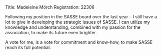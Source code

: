 Title: Madeleine Mörch
Registration: 22306

Following my position in the SASSE board over the last year – I still have a lot to give in developing the strategic issues of SASSE. I can utilize my knowledge and understanding, combined with my passion for the association, to make its future even brighter.

A vote for me, is a vote for commitment and know-how, to make SASSE reach its full potential.
